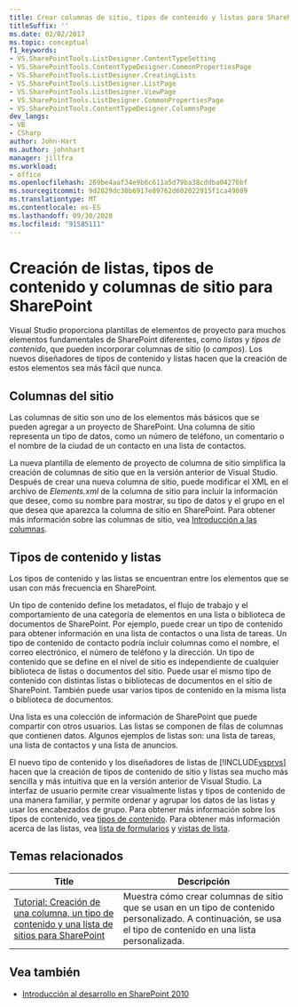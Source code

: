 ```yaml
---
title: Crear columnas de sitio, tipos de contenido y listas para SharePoint | Microsoft Docs
titleSuffix: ''
ms.date: 02/02/2017
ms.topic: conceptual
f1_keywords:
- VS.SharePointTools.ListDesigner.ContentTypeSetting
- VS.SharePointTools.ContentTypeDesigner.CommonPropertiesPage
- VS.SharePointTools.ListDesigner.CreatingLists
- VS.SharePointTools.ListDesigner.ListPage
- VS.SharePointTools.ListDesigner.ViewPage
- VS.SharePointTools.ListDesigner.CommonPropertiesPage
- VS.SharePointTools.ContentTypeDesigner.ColumnsPage
dev_langs:
- VB
- CSharp
author: John-Hart
ms.author: johnhart
manager: jillfra
ms.workload:
- office
ms.openlocfilehash: 269be4aaf34e9b6c611a5d79ba38cddba04276bf
ms.sourcegitcommit: 9d2829dc30b6917e89762d602022915f1ca49089
ms.translationtype: MT
ms.contentlocale: es-ES
ms.lasthandoff: 09/30/2020
ms.locfileid: "91585111"
---
```

# <a name="create-site-columns-content-types-and-lists-for-sharepoint"></a>Creación de listas, tipos de contenido y columnas de sitio para SharePoint
  Visual Studio proporciona plantillas de elementos de proyecto para muchos elementos fundamentales de SharePoint diferentes, como *listas* y *tipos de contenido*, que pueden incorporar columnas de sitio (o *campos*). Los nuevos diseñadores de tipos de contenido y listas hacen que la creación de estos elementos sea más fácil que nunca.

## <a name="site-columns"></a>Columnas del sitio
 Las columnas de sitio son uno de los elementos más básicos que se pueden agregar a un proyecto de SharePoint. Una columna de sitio representa un tipo de datos, como un número de teléfono, un comentario o el nombre de la ciudad de un contacto en una lista de contactos.

 La nueva plantilla de elemento de proyecto de columna de sitio simplifica la creación de columnas de sitio que en la versión anterior de Visual Studio. Después de crear una nueva columna de sitio, puede modificar el XML en el archivo de *Elements.xml* de la columna de sitio para incluir la información que desee, como su nombre para mostrar, su tipo de datos y el grupo en el que desea que aparezca la columna de sitio en SharePoint. Para obtener más información sobre las columnas de sitio, vea [Introducción a las columnas](/previous-versions/office/developer/sharepoint-2010/ms450825(v=office.14)).

## <a name="content-types-and-lists"></a>Tipos de contenido y listas
 Los tipos de contenido y las listas se encuentran entre los elementos que se usan con más frecuencia en SharePoint.

 Un tipo de contenido define los metadatos, el flujo de trabajo y el comportamiento de una categoría de elementos en una lista o biblioteca de documentos de SharePoint. Por ejemplo, puede crear un tipo de contenido para obtener información en una lista de contactos o una lista de tareas. Un tipo de contenido de contacto podría incluir columnas como el nombre, el correo electrónico, el número de teléfono y la dirección. Un tipo de contenido que se define en el nivel de sitio es independiente de cualquier biblioteca de listas o documentos del sitio. Puede usar el mismo tipo de contenido con distintas listas o bibliotecas de documentos en el sitio de SharePoint. También puede usar varios tipos de contenido en la misma lista o biblioteca de documentos.

 Una lista es una colección de información de SharePoint que puede compartir con otros usuarios. Las listas se componen de filas de columnas que contienen datos. Algunos ejemplos de listas son: una lista de tareas, una lista de contactos y una lista de anuncios.

 El nuevo tipo de contenido y los diseñadores de listas de [!INCLUDE[vsprvs](../sharepoint/includes/vsprvs-md.md)] hacen que la creación de tipos de contenido de sitio y listas sea mucho más sencilla y más intuitiva que en la versión anterior de Visual Studio. La interfaz de usuario permite crear visualmente listas y tipos de contenido de una manera familiar, y permite ordenar y agrupar los datos de las listas y usar los encabezados de grupo. Para obtener más información sobre los tipos de contenido, vea [tipos de contenido](/previous-versions/office/developer/sharepoint-2010/ms479905(v=office.14)). Para obtener más información acerca de las listas, vea [lista de formularios](/previous-versions/office/developer/sharepoint-2010/aa543232(v=office.14)) y [vistas de lista](/previous-versions/office/developer/sharepoint-2010/ff604021(v=office.14)).

## <a name="related-topics"></a>Temas relacionados

|Title|Descripción|
|-----------|-----------------|
|[Tutorial: Creación de una columna, un tipo de contenido y una lista de sitios para SharePoint](../sharepoint/walkthrough-create-a-site-column-content-type-and-list-for-sharepoint.md)|Muestra cómo crear columnas de sitio que se usan en un tipo de contenido personalizado. A continuación, se usa el tipo de contenido en una lista personalizada.|

## <a name="see-also"></a>Vea también
- [Introducción al desarrollo en SharePoint 2010](/sharepoint/dev/)
